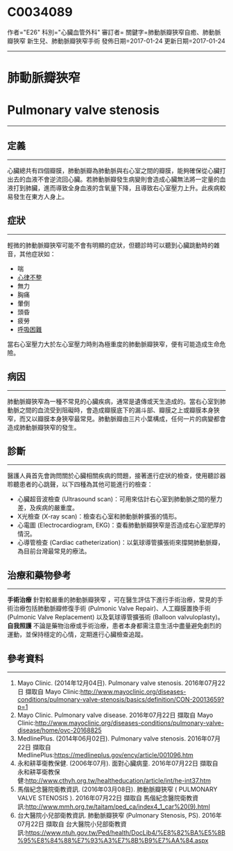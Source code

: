 # C0034089
作者="E26"
科別="心臟血管外科"
審訂者=
關鍵字=肺動脈瓣狹窄自癒、肺動脈瓣狹窄 新生兒、肺動脈瓣狹窄手術
發佈日期=2017-01-24
更新日期=2017-01-24

----------
# 肺動脈瓣狹窄
# Pulmonary valve stenosis
----------
## 定義
----------

心臟總共有四個瓣膜，肺動脈瓣為肺動脈與右心室之間的瓣膜，能夠確保從心臟打出去的血液不會逆流回心臟。若肺動脈瓣發生病變則會造成心臟無法將一定量的血液打到肺臟，進而導致全身血液的含氧量下降，且導致右心室壓力上升。此疾病較易發生在東方人身上。

## 症狀
----------

輕微的肺動脈瓣狹窄可能不會有明顯的症狀，但聽診時可以聽到心臟跳動時的雜音，其他症狀如：

- 喘
- [心律不整](C0003811)
- 無力
- 胸痛
- 暈倒
- 頭昏
- 疲勞
- [呼吸困難](C0013404)

當右心室壓力大於左心室壓力時則為極重度的肺動脈瓣狹窄，便有可能造成生命危險。

## 病因
----------

肺動脈瓣狹窄為一種不常見的心臟疾病，通常是遺傳或天生造成的。當右心室到肺動脈之間的血流受到阻礙時，會造成瓣膜底下的漏斗部、瓣膜之上或瓣膜本身狹窄，而又以瓣膜本身狹窄最常見。肺動脈瓣由三片小葉構成，任何一片的病變都會造成肺動脈瓣狹窄的發生。

## 診斷
----------

醫護人員首先會詢問關於心臟相關疾病的問題，接著進行症狀的檢查，使用聽診器聆聽患者的心跳聲，以下四種為其他可能進行的檢查：

- 心臟超音波檢查 (Ultrasound scan)：可用來估計右心室到肺動脈之間的壓力差，及疾病的嚴重度。
- X光檢查 (X-ray scan)：檢查右心室和肺動脈幹擴張的情形。
- 心電圖 (Electrocardiogram, EKG)：查看肺動脈瓣狹窄是否造成右心室肥厚的情況。
- 心導管檢查 (Cardiac catheterization)：以氣球導管擴張術來撐開肺動脈瓣，為目前台灣最常見的療法。
## 治療和藥物參考
----------

**手術治療**
針對較嚴重的肺動脈瓣狹窄 ，可在醫生評估下進行手術治療，常見的手術治療包括肺動脈瓣修復手術 (Pulmonic Valve Repair)、人工瓣膜置換手術 (Pulmonic Valve Replacement) 以及氣球導管擴張術 (Balloon valvuloplasty)。
**自我照護**
不論是藥物治療或手術治療，患者本身都需注意生活中盡量避免劇烈的運動，並保持穩定的心情，定期進行心臟檢查追蹤。

## 參考資料
----------
1. Mayo Clinic. (2014年12月04日). Pulmonary valve stenosis. 2016年07月22日 擷取自 Mayo Clinic:http://www.mayoclinic.org/diseases-conditions/pulmonary-valve-stenosis/basics/definition/CON-20013659?p=1
2. Mayo Clinic. Pulmonary valve disease. 2016年07月22日 擷取自 Mayo Clinic:http://www.mayoclinic.org/diseases-conditions/pulmonary-valve-disease/home/ovc-20168825
3. MedlinePlus. (2014年06月02日). Pulmonary valve stenosis. 2016年07月22日 擷取自 MedlinePlus:https://medlineplus.gov/ency/article/001096.htm
4. 永和耕莘衛教保健. (2006年07月). 面對心臟病童. 2016年07月22日 擷取自 永和耕莘衛教保健:http://www.cthyh.org.tw/healtheducation/article/int/he-int37.htm
5. 馬偕紀念醫院衛教資訊. (2016年03月08日). 肺動脈瓣狹窄 ( PULMONARY VALVE STENOSIS ). 2016年07月22日 擷取自 馬偕紀念醫院衛教資訊:http://www.mmh.org.tw/taitam/ped_ca/index4_1_car%20(9).html
6. 台大醫院小兒部衛教資訊. 肺動脈瓣狹窄 (Pulmonary Stenosis, PS). 2016年07月22日 擷取自 台大醫院小兒部衛教資訊:https://www.ntuh.gov.tw/Ped/health/DocLib4/%E8%82%BA%E5%8B%95%E8%84%88%E7%93%A3%E7%8B%B9%E7%AA%84.aspx

